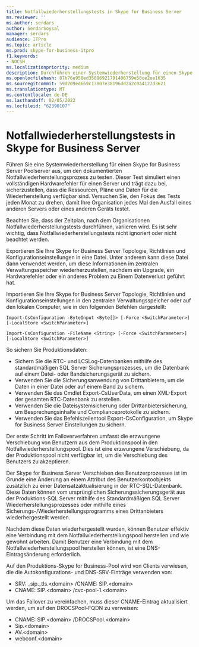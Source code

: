 ```yaml
---
title: Notfallwiederherstellungstests in Skype for Business Server
ms.reviewer: ''
ms.author: serdars
author: SerdarSoysal
manager: serdars
audience: ITPro
ms.topic: article
ms.prod: skype-for-business-itpro
f1.keywords:
- NOCSH
ms.localizationpriority: medium
description: Durchführen einer Systemwiederherstellung für einen Skype for Business Server Poolserver zum Testen des dokumentierten Notfallwiederherstellungsprozesses
ms.openlocfilehash: 87b76e958ed35896921791406759e58ce2ee1635
ms.sourcegitcommit: 59d209ed669c13807e38196dd2a2c0a4127d3621
ms.translationtype: MT
ms.contentlocale: de-DE
ms.lasthandoff: 02/05/2022
ms.locfileid: "62390107"
---
```

# <a name="disaster-recovery-testing-in-skype-for-business-server"></a>Notfallwiederherstellungstests in Skype for Business Server

Führen Sie eine Systemwiederherstellung für einen Skype for Business Server Poolserver aus, um den dokumentierten Notfallwiederherstellungsprozess zu testen. Dieser Test simuliert einen vollständigen Hardwarefehler für einen Server und trägt dazu bei, sicherzustellen, dass die Ressourcen, Pläne und Daten für die Wiederherstellung verfügbar sind. Versuchen Sie, den Fokus des Tests jeden Monat zu drehen, damit Ihre Organisation jedes Mal den Ausfall eines anderen Servers oder eines anderen Geräts testet. 

Beachten Sie, dass der Zeitplan, nach dem Organisationen Notfallwiederherstellungstests durchführen, variieren wird. Es ist sehr wichtig, dass Notfallwiederherstellungstests nicht ignoriert oder nicht beachtet werden. 

Exportieren Sie Ihre Skype for Business Server Topologie, Richtlinien und Konfigurationseinstellungen in eine Datei. Unter anderem kann diese Datei dann verwendet werden, um diese Informationen im zentralen Verwaltungsspeicher wiederherzustellen, nachdem ein Upgrade, ein Hardwarefehler oder ein anderes Problem zu Einem Datenverlust geführt hat.

Importieren Sie Ihre Skype for Business Server Topologie, Richtlinien und Konfigurationseinstellungen in den zentralen Verwaltungsspeicher oder auf den lokalen Computer, wie in den folgenden Befehlen dargestellt: 

`Import-CsConfiguration -ByteInput <Byte[]> [-Force <SwitchParameter>] [-LocalStore <SwitchParameter>]`

`Import-CsConfiguration -FileName <String> [-Force <SwitchParameter>] [-LocalStore <SwitchParameter>]` 

So sichern Sie Produktionsdaten:

- Sichern Sie die RTC- und LCSLog-Datenbanken mithilfe des standardmäßigen SQL Server Sicherungsprozesses, um die Datenbank auf einem Datei- oder Bandsicherungsgerät zu sichern.
- Verwenden Sie die Sicherungsanwendung von Drittanbietern, um die Daten in einer Datei oder auf einem Band zu sichern.
- Verwenden Sie das Cmdlet Export-CsUserData, um einen XML-Export der gesamten RTC-Datenbank zu erstellen.
- Verwenden Sie die Dateisystemsicherung oder Drittanbietersicherung, um Besprechungsinhalte und Complianceprotokolle zu sichern.
- Verwenden Sie das Befehlszeilentool Export-CsConfiguration, um Skype for Business Server Einstellungen zu sichern.

Der erste Schritt im Failoververfahren umfasst die erzwungene Verschiebung von Benutzern aus dem Produktionspool in den Notfallwiederherstellungspool. Dies ist eine erzwungene Verschiebung, da der Produktionspool nicht verfügbar ist, um die Verschiebung des Benutzers zu akzeptieren.

Der Skype for Business Server Verschieben des Benutzerprozesses ist im Grunde eine Änderung an einem Attribut des Benutzerkontoobjekts zusätzlich zu einer Datensatzaktualisierung in der RTC-SQL-Datenbank. Diese Daten können vom ursprünglichen Sicherungssicherungsgerät aus der Produktions-SQL Server mithilfe des Standardmäßigen SQL Server Wiederherstellungsprozesses oder mithilfe eines Sicherungs-/Wiederherstellungsprogramms eines Drittanbieters wiederhergestellt werden.

Nachdem diese Daten wiederhergestellt wurden, können Benutzer effektiv eine Verbindung mit dem Notfallwiederherstellungspool herstellen und wie gewohnt arbeiten. Damit Benutzer eine Verbindung mit dem Notfallwiederherstellungspool herstellen können, ist eine DNS-Eintragsänderung erforderlich.

Auf den Produktions-Skype for Business-Pool wird von Clients verwiesen, die die Autokonfigurations- und DNS-SRV-Einträge verwenden von:

- SRV: _sip._tls.\<domain> /CNAME: SIP.\<domain>
- CNAME: SIP.\<domain> /cvc-pool-1.\<domain>

Um das Failover zu vereinfachen, muss dieser CNAME-Eintrag aktualisiert werden, um auf den DROCSPool-FQDN zu verweisen:

- CNAME: SIP.\<domain> /DROCSPool.\<domain>
- Sip.\<domain>
- AV.\<domain>
- webconf.\<domain>
